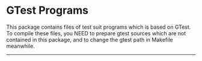 GTest Programs
================================================================================

This package contains files of test suit programs which is based on GTest. To
compile these files, you NEED to prepare gtest sources which are not contained
in this package, and to change the gtest path in Makefile meanwhile.

--------------------------------------------------------------------------------
